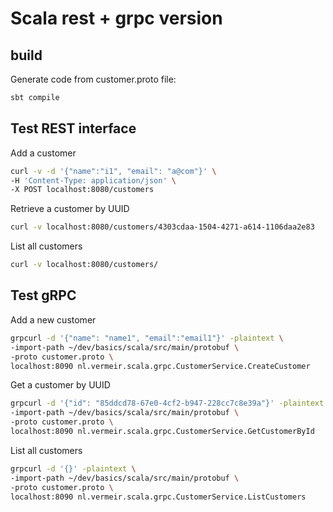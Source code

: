 # Scala rest + grpc version

## build

Generate code from customer.proto file:

```bash
sbt compile
```

## Test REST interface

Add a customer

```bash
curl -v -d '{"name":"i1", "email": "a@com"}' \
-H 'Content-Type: application/json' \
-X POST localhost:8080/customers
```

Retrieve a customer by UUID

```bash
curl -v localhost:8080/customers/4303cdaa-1504-4271-a614-1106daa2e83
```

List all customers

```bash 
curl -v localhost:8080/customers/
```

## Test gRPC 

Add a new customer

```bash
grpcurl -d '{"name": "name1", "email":"email1"}' -plaintext \
-import-path ~/dev/basics/scala/src/main/protobuf \
-proto customer.proto \
localhost:8090 nl.vermeir.scala.grpc.CustomerService.CreateCustomer
```

Get a customer by UUID

```bash
grpcurl -d '{"id": "85ddcd78-67e0-4cf2-b947-228cc7c8e39a"}' -plaintext \
-import-path ~/dev/basics/scala/src/main/protobuf \
-proto customer.proto \
localhost:8090 nl.vermeir.scala.grpc.CustomerService.GetCustomerById
```

List all customers 

```bash
grpcurl -d '{}' -plaintext \
-import-path ~/dev/basics/scala/src/main/protobuf \
-proto customer.proto \
localhost:8090 nl.vermeir.scala.grpc.CustomerService.ListCustomers
```
